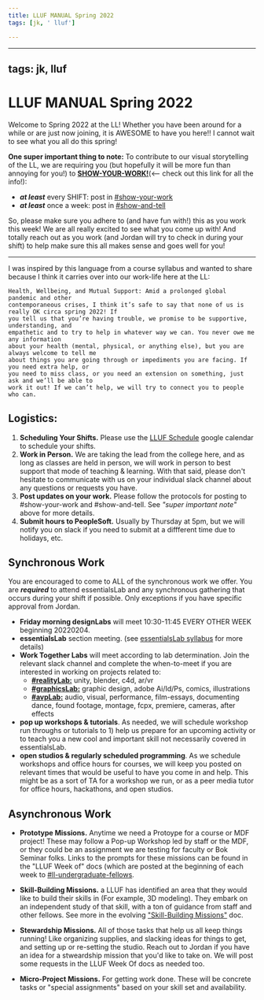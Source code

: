 ```yaml
---
title: LLUF MANUAL Spring 2022
tags: [jk, ' lluf']

---
```


---
tags: jk, lluf
---

# LLUF MANUAL Spring 2022

Welcome to Spring 2022 at the LL! Whether you have been around for a while or are just now joining, it is AWESOME to have you here!! I cannot wait to see what you all do this spring! 

**One super important thing to note:** To contribute to our visual storytelling of the LL, we are requiring you (but hopefully it will be more fun than annoying for you!) to [**SHOW-YOUR-WORK!**](/2pMQFrT5ScmihdRndYTz9w)(<-- check out this link for all the info!):
* ***at least*** every SHIFT: post in [#show-your-work](https://bokcenter.slack.com/archives/C02T7LNCD6C)
* ***at least*** once a week: post in [#show-and-tell](https://bokcenter.slack.com/archives/C02SJ00USMR)

So, please make sure you adhere to (and have fun with!) this as you work this week! We are all really excited to see what you come up with! And totally reach out as you work (and Jordan will try to check in during your shift) to help make sure this all makes sense and goes well for you!

---

I was inspired by this language from a course syllabus and wanted to share because I think it carries over into our work-life here at the LL:
```
Health, Wellbeing, and Mutual Support: Amid a prolonged global pandemic and other 
contemporaneous crises, I think it’s safe to say that none of us is really OK circa spring 2022! If 
you tell us that you’re having trouble, we promise to be supportive, understanding, and 
empathetic and to try to help in whatever way we can. You never owe me any information 
about your health (mental, physical, or anything else), but you are always welcome to tell me 
about things you are going through or impediments you are facing. If you need extra help, or 
you need to miss class, or you need an extension on something, just ask and we’ll be able to 
work it out! If we can’t help, we will try to connect you to people who can.
```

## Logistics:
1. **Scheduling Your Shifts.** Please use the [LLUF Schedule](https://calendar.google.com/calendar/u/0?cid=aGFydmFyZC5lZHVfbWY0MWk2YWxyMHU2NW9pNjhwbzJzdGJkbmNAZ3JvdXAuY2FsZW5kYXIuZ29vZ2xlLmNvbQ) google calendar to schedule your shifts. 
2. **Work in Person.** We are taking the lead from the college here, and as long as classes are held in person, we will work in person to best support that mode of teaching & learning. With that said, please don't hesitate to communicate with us on your individual slack channel about any questions or requests you have.
3. **Post updates on your work.** Please follow the protocols for posting to #show-your-work and #show-and-tell. See *"super important note"* above for more details.
4. **Submit hours to PeopleSoft.** Usually by Thursday at 5pm, but we will notify you on slack if you need to submit at a diffferent time due to holidays, etc.


## Synchronous Work

You are encouraged to come to ALL of the synchronous work we offer. You are ***required*** to attend essentialsLab and any synchronous gathering that occurs during your shift if possible. Only exceptions if you have specific approval from Jordan.


   * **Friday morning designLabs** will meet 10:30-11:45 EVERY OTHER WEEK beginning 20220204.
   * **essentialsLab** section meeting. (see [essentialsLab syllabus](/SUysK0EBRxSPY-RzPocIqQ) for more details)
   * **Work Together Labs** will meet according to lab determination. Join the relevant slack channel and complete the when-to-meet if you are interested in working on projects related to:
        * [**#realityLab:**](https://bokcenter.slack.com/archives/C2W34NACE) unity, blender, c4d, ar/vr
        * [**#graphicsLab:**]() graphic design, adobe Ai/Id/Ps, comics, illustrations
        * [**#avpLab:**](https://bokcenter.slack.com/archives/C030K0HRZ9V) audio, visual, performance, film-essays, documenting dance, found footage, montage, fcpx, premiere, cameras, after effects
  * **pop up workshops & tutorials**. As needed, we will schedule workshop run throughs or tutorials to 1) help us prepare for an upcoming activity or to teach you a new cool and important skill not necessarily covered in essentialsLab.
   * **open studios & regularly scheduled programming**. As we schedule workshops and office hours for courses, we will keep you posted on relevant times that would be useful to have you come in and help. This might be as a sort of TA for a workshop we run, or as a peer media tutor for office hours, hackathons, and open studios.
        

## Asynchronous Work 
 * **Prototype Missions.** Anytime we need a Protoype for a course or MDF project! These may follow a Pop-up Workshop led by staff or the MDF, or they could be an assignment we are testing for faculty or Bok Seminar folks. Links to the prompts for these missions can be found in the "LLUF Week of" docs (which are posted at the beginning of each week to [#ll-undergraduate-fellows](https://bokcenter.slack.com/archives/C02E68UQP4M).
  * **Skill-Building Missions.** a LLUF has identified an area that they would like to build their skills in (For example, 3D modeling). They embark on an independent study of that skill, with a ton of guidance from staff and other fellows. See more in the evolving ["Skill-Building Missions"](/WFSQLjIbSa2p5yHjIHQM3Q) doc.
        
* **Stewardship Missions.** All of those tasks that help us all keep things running! Like organizing supplies, and slacking ideas for things to get, and setting up or re-setting the studio. Reach out to Jordan if you have an idea for a stweardship mission that you'd like to take on. We will post some requests in the LLUF Week Of docs as needed too.

* **Micro-Project Missions.** For getting work done. These will be concrete tasks or "special assignments" based on your skill set and availability.